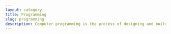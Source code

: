 ```yaml
---
layout: category
title: Programming
slug: programming
description: Computer programming is the process of designing and building an executable computer program to accomplish a specific computing result.
---
```

